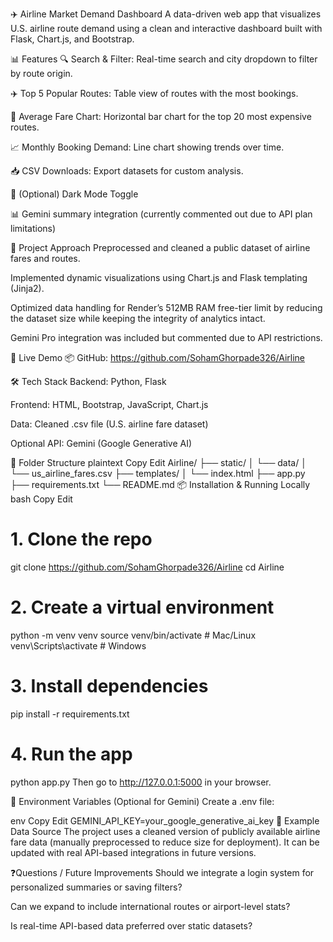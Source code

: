 ✈️ Airline Market Demand Dashboard
A data-driven web app that visualizes U.S. airline route demand using a clean and interactive dashboard built with Flask, Chart.js, and Bootstrap.

📊 Features
🔍 Search & Filter: Real-time search and city dropdown to filter by route origin.

✈️ Top 5 Popular Routes: Table view of routes with the most bookings.

💸 Average Fare Chart: Horizontal bar chart for the top 20 most expensive routes.

📈 Monthly Booking Demand: Line chart showing trends over time.

📥 CSV Downloads: Export datasets for custom analysis.

🌙 (Optional) Dark Mode Toggle

📊 Gemini summary integration (currently commented out due to API plan limitations)

🧠 Project Approach
Preprocessed and cleaned a public dataset of airline fares and routes.

Implemented dynamic visualizations using Chart.js and Flask templating (Jinja2).

Optimized data handling for Render’s 512MB RAM free-tier limit by reducing the dataset size while keeping the integrity of analytics intact.

Gemini Pro integration was included but commented due to API restrictions.

🚀 Live Demo
📦 GitHub: https://github.com/SohamGhorpade326/Airline

🛠️ Tech Stack
Backend: Python, Flask

Frontend: HTML, Bootstrap, JavaScript, Chart.js

Data: Cleaned .csv file (U.S. airline fare dataset)

Optional API: Gemini (Google Generative AI)

📁 Folder Structure
plaintext
Copy
Edit
Airline/
├── static/
│   └── data/
│       └── us_airline_fares.csv
├── templates/
│   └── index.html
├── app.py
├── requirements.txt
└── README.md
📦 Installation & Running Locally
bash
Copy
Edit
# 1. Clone the repo
git clone https://github.com/SohamGhorpade326/Airline
cd Airline

# 2. Create a virtual environment
python -m venv venv
source venv/bin/activate       # Mac/Linux
venv\Scripts\activate          # Windows

# 3. Install dependencies
pip install -r requirements.txt

# 4. Run the app
python app.py
Then go to http://127.0.0.1:5000 in your browser.

🔐 Environment Variables (Optional for Gemini)
Create a .env file:

env
Copy
Edit
GEMINI_API_KEY=your_google_generative_ai_key
🧪 Example Data Source
The project uses a cleaned version of publicly available airline fare data (manually preprocessed to reduce size for deployment). It can be updated with real API-based integrations in future versions.

❓Questions / Future Improvements
Should we integrate a login system for personalized summaries or saving filters?

Can we expand to include international routes or airport-level stats?

Is real-time API-based data preferred over static datasets?
